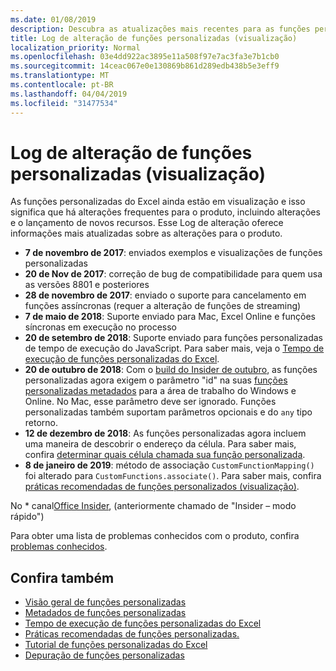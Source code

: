 ```yaml
---
ms.date: 01/08/2019
description: Descubra as atualizações mais recentes para as funções personalizadas do Excel.
title: Log de alteração de funções personalizadas (visualização)
localization_priority: Normal
ms.openlocfilehash: 03e4dd922ac3895e11a508f97e7ac3fa3e7b1cb0
ms.sourcegitcommit: 14ceac067e0e130869b861d289edb438b5e3eff9
ms.translationtype: MT
ms.contentlocale: pt-BR
ms.lasthandoff: 04/04/2019
ms.locfileid: "31477534"
---
```

# <a name="custom-functions-changelog-preview"></a>Log de alteração de funções personalizadas (visualização)

As funções personalizadas do Excel ainda estão em visualização e isso significa que há alterações frequentes para o produto, incluindo alterações e o lançamento de novos recursos. Esse Log de alteração oferece informações mais atualizadas sobre as alterações para o produto.

- **7 de novembro de 2017**: enviados exemplos e visualizações de funções personalizadas
- **20 de Nov de 2017**: correção de bug de compatibilidade para quem usa as versões 8801 e posteriores
- **28 de novembro de 2017**: enviado o suporte para cancelamento em funções assíncronas (requer a alteração de funções de streaming)
- **7 de maio de 2018**: Suporte enviado para Mac, Excel Online e funções síncronas em execução no processo
- **20 de setembro de 2018**: Suporte enviado para funções personalizadas de tempo de execução do JavaScript. Para saber mais, veja o [Tempo de execução de funções personalizadas do Excel](custom-functions-runtime.md).
- **20 de outubro de 2018**: Com o [build do Insider de outubro](https://support.office.com/en-us/article/what-s-new-for-office-insiders-c152d1e2-96ff-4ce9-8c14-e74e13847a24), as funções personalizadas agora exigem o parâmetro "id" na suas [funções personalizadas metadados](custom-functions-json.md) para a área de trabalho do Windows e Online. No Mac, esse parâmetro deve ser ignorado. Funções personalizadas também suportam parâmetros opcionais e do `any` tipo retorno.
- **12 de dezembro de 2018**: As funções personalizadas agora incluem uma maneira de descobrir o endereço da célula. Para saber mais, confira [determinar quais célula chamada sua função personalizada](custom-functions-overview.md#determine-which-cell-invoked-your-custom-function).
- **8 de janeiro de 2019**: método de associação `CustomFunctionMapping()` foi alterado para `CustomFunctions.associate()`. Para saber mais, confira [práticas recomendadas de funções personalizados (visualização)](custom-functions-best-practices.md).

No \* canal[Office Insider](https://products.office.com/office-insider), (anteriormente chamado de "Insider – modo rápido")

Para obter uma lista de problemas conhecidos com o produto, confira [problemas conhecidos](custom-functions-overview.md#known-issues). 

## <a name="see-also"></a>Confira também

* [Visão geral de funções personalizadas](custom-functions-overview.md)
* [Metadados de funções personalizadas](custom-functions-json.md)
* [Tempo de execução de funções personalizadas do Excel](custom-functions-runtime.md)
* [Práticas recomendadas de funções personalizadas.](custom-functions-best-practices.md)
* [Tutorial de funções personalizadas do Excel](../tutorials/excel-tutorial-create-custom-functions.md)
* [Depuração de funções personalizadas](custom-functions-debugging.md)